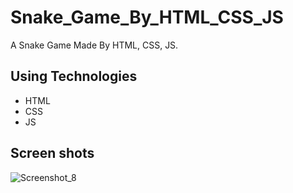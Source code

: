 # Snake_Game_By_HTML_CSS_JS
A Snake Game Made By HTML, CSS, JS.

## Using Technologies
- HTML
- CSS
- JS

## Screen shots
![Screenshot_8](https://user-images.githubusercontent.com/90706926/220258798-64d0610a-eacb-433f-83cb-b965564856f2.png)
